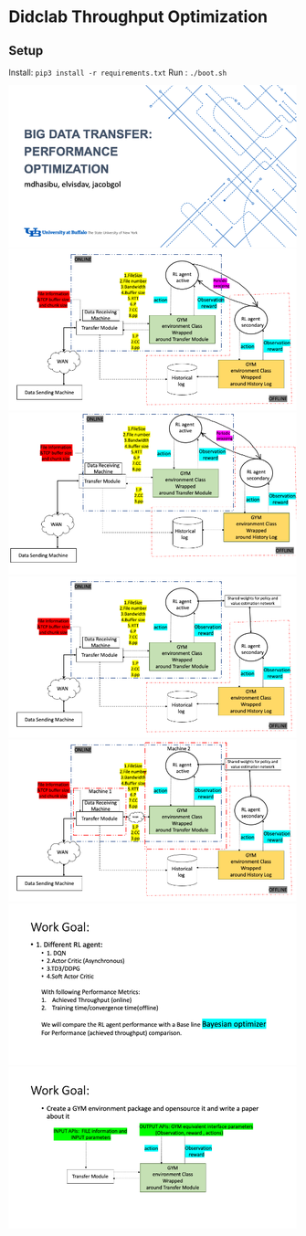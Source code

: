 # Didclab Throughput Optimization

## Setup
Install: ``pip3 install -r requirements.txt``
Run : ``./boot.sh``


![Slide1](slides/Slide1.png)
![Slide2](slides/Slide2.png)
![Slide3](slides/Slide3.png)
![Slide4](slides/Slide4.png)
![Slide5](slides/Slide5.png)
![Slide6](slides/Slide6.png)
![Slide7](slides/Slide7.png)
